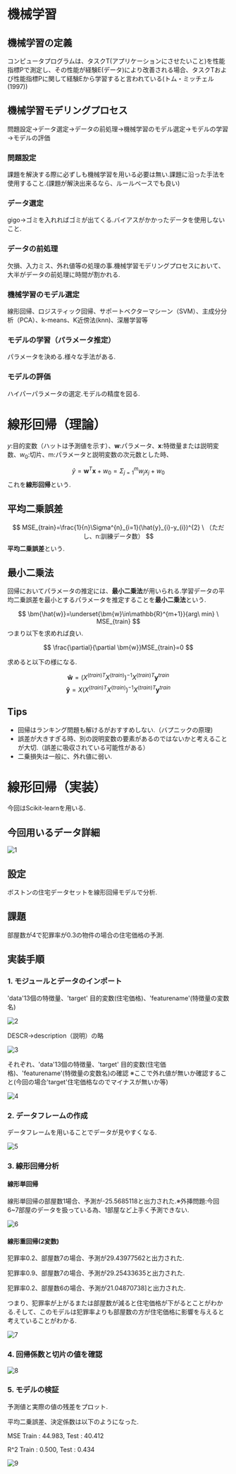 # 機械学習

## 機械学習の定義
コンピュータプログラムは、タスクT(アプリケーションにさせたいこと)を性能指標Pで測定し、その性能が経験E(データ)により改善される場合、タスクTおよび性能指標Pに関して経験Eから学習すると言われている(トム・ミッチェル(1997))

## 機械学習モデリングプロセス

問題設定→データ選定→データの前処理→機械学習のモデル選定→モデルの学習→モデルの評価
### 問題設定
課題を解決する際に必ずしも機械学習を用いる必要は無い.課題に沿った手法を使用すること.(課題が解決出来るなら、ルールベースでも良い)
### データ選定
gigo→ゴミを入れればゴミが出てくる.バイアスがかかったデータを使用しないこと.
### データの前処理
欠損、入力ミス、外れ値等の処理の事.機械学習モデリングプロセスにおいて、大半がデータの前処理に時間が割かれる.
### 機械学習のモデル選定
線形回帰、ロジスティック回帰、サポートベクターマシーン（SVM）、主成分分析（PCA）、k-means、K近傍法(knn)、深層学習等

### モデルの学習（パラメータ推定）
パラメータを決める.様々な手法がある.
### モデルの評価
ハイパーパラメータの選定.モデルの精度を図る.


# 線形回帰（理論）
$y$:目的変数（ハットは予測値を示す）、$\bm{w}$:パラメータ、$\bm{x}$:特徴量または説明変数、$w_{0}$:切片、m:パラメータと説明変数の次元数とした時、

$$
\hat{y}=\bm{w}^{T}\bm{x}+w_{0}=\Sigma^{m}_{j=1} w_{j}x_{j}+w_{0}
$$
これを**線形回帰**という.
## 平均二乗誤差

$$
MSE_{train}=\frac{1}{n}\Sigma^{n}_{i=1}(\hat{y}_{i}-y_{i})^{2} \ （ただし、n:訓練データ数）
$$
**平均二乗誤差**という.
## 最小二乗法
回帰においてパラメータの推定には、**最小二乗法**が用いられる.学習データの平均二乗誤差を最小とするパラメータを推定することを**最小二乗法**という.

$$
\bm{\hat{w}}=\underset{\bm{w}\in\mathbb{R}^{m+1}}{arg\ min} \ MSE_{train} 
$$
つまり以下を求めれば良い.

$$
\frac{\partial}{\partial \bm{w}}MSE_{train}=0
$$


求めると以下の様になる.

$$
\bm{\hat{w}}=(X^{(train)T}X^{(train)})^{-1}X^{(train)T}\bm{y}^{train}
$$
$$
\bm{\hat{y}}=X(X^{(train)T}X^{(train)})^{-1}X^{(train)T}\bm{y}^{train}
$$


## Tips
* 回帰はランキング問題も解けるがおすすめしない.（バプニックの原理)
* 誤差が大きすぎる時、別の説明変数の要素があるのではないかと考えることが大切.（誤差に吸収されている可能性がある）
* 二乗損失は一般に、外れ値に弱い.

# 線形回帰（実装）
今回はScikit-learnを用いる.
## 今回用いるデータ詳細
![1](images_Machinelearning_1/1.png)

## 設定
ボストンの住宅データセットを線形回帰モデルで分析.

## 課題
部屋数が4で犯罪率が0.3の物件の場合の住宅価格の予測.


## 実装手順
### 1. モジュールとデータのインポート

'data'13個の特徴量、'target' 目的変数(住宅価格)、'featurename'(特徴量の変数名)

![2](images_Machinelearning_1/2.png)

DESCR→description（説明）の略

![3](images_Machinelearning_1/3.png)


それぞれ、'data'13個の特徴量、'target' 目的変数(住宅価格)、'featurename'(特徴量の変数名)の確認
※ここで外れ値が無いか確認すること(今回の場合'target'住宅価格なのでマイナスが無いか等)

![4](images_Machinelearning_1/4.png)

### 2. データフレームの作成

データフレームを用いることでデータが見やすくなる.

![5](images_Machinelearning_1/5.png)

### 3. 線形回帰分析

#### 線形単回帰

線形単回帰の部屋数1場合、予測が-25.5685118と出力された.※外挿問題:今回6~7部屋のデータを扱っている為、1部屋など上手く予測できない.

![6](images_Machinelearning_1/6.png)

#### 線形重回帰(2変数)

犯罪率0.2、部屋数7の場合、予測が29.43977562と出力された.

犯罪率0.9、部屋数7の場合、予測が29.25433635と出力された.

犯罪率0.2、部屋数6の場合、予測が21.04870738]と出力された.

つまり、犯罪率が上がるまたは部屋数が減ると住宅価格が下がるとことがわかる.そして、このモデルは犯罪率よりも部屋数の方が住宅価格に影響を与えると考えていることがわかる.

![7](images_Machinelearning_1/7.png)

### 4. 回帰係数と切片の値を確認

![8](images_Machinelearning_1/8.png)

### 5. モデルの検証

予測値と実際の値の残差をプロット.

平均二乗誤差、決定係数は以下のようになった.

MSE Train : 44.983, Test : 40.412

R^2 Train : 0.500, Test : 0.434

![9](images_Machinelearning_1/9.png)


